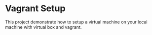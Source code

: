 # Vagrant Setup
This project demonstrate how to setup a virtual machine on your local machine with virtual box and vagrant.
